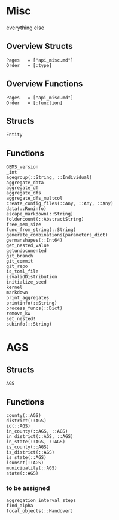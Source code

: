 # Misc
everything else

## Overview Structs
```@index
Pages   = ["api_misc.md"]
Order   = [:type]
```
## Overview Functions
```@index
Pages   = ["api_misc.md"]
Order   = [:function]
```

## Structs
```@docs
Entity
```

## Functions
```@docs
GEMS_version
_int
agegroup(::String, ::Individual)
aggregate_data
aggregate_df
aggregate_dfs
aggregate_dfs_multcol
create_config_files(::Any, ::Any, ::Any)
data(::Runinfo)
escape_markdown(::String)
foldercount(::AbstractString)
free_mem_size
func_from_string(::String)
generate_combinations(parameters_dict)
germanshapes(::Int64)
get_nested_value
getundocumented
git_branch
git_commit
git_repo
is_toml_file
isvalidDistribution
initialize_seed 
kernel
markdown
print_aggregates
printinfo(::String)
process_funcs(::Dict)
remove_kw
set_nested!
subinfo(::String)
```

# AGS
## Structs
```@docs
AGS
```

## Functions
```@docs
county(::AGS)
district(::AGS)
id(::AGS)
in_county(::AGS, ::AGS)
in_district(::AGS, ::AGS)
in_state(::AGS, ::AGS)
is_county(::AGS)
is_district(::AGS)
is_state(::AGS)
isunset(::AGS)
municipality(::AGS)
state(::AGS)
```

### to be assigned
```@docs
aggregation_interval_steps
find_alpha
focal_objects(::Handover)
```